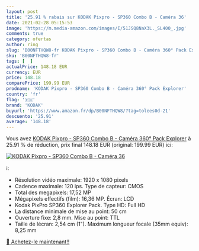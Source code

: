 ```yaml
---
layout: post
title: '25.91 % rabais sur KODAK Pixpro - SP360 Combo B - Caméra 36'
date: 2021-02-28 05:15:53
image: 'https://m.media-amazon.com/images/I/51JSQ8NaX3L._SL400_.jpg'
comments: true
category: ofertas
author: ring
slug: 'B00NFTHQW8-fr KODAK Pixpro - SP360 Combo B - Caméra 360° Pack Explorer'
sku: 'B00NFTHQW8-fr'
tags: [  ]
actualPrice: 148.18 EUR
currency: EUR
price: 148.18
comparePrice: 199.99 EUR
prodname: 'KODAK Pixpro - SP360 Combo B - Caméra 360° Pack Explorer'
country: 'fr'
flag: '🇫🇷'
brand: 'KODAK'
buyurl: 'https://www.amazon.fr/dp/B00NFTHQW8/?tag=tolees0d-21'
descuento: '25.91'
average: '148.18'
---
```


Vous avez [KODAK Pixpro - SP360 Combo B - Caméra 360° Pack Explorer](https://www.amazon.fr/dp/B00NFTHQW8/?tag=tolees0d-21)  à  25.91 % de réduction, prix final  148.18 EUR (original: 199.99 EUR) ici:

[![KODAK Pixpro - SP360 Combo B - Caméra 36](https://m.media-amazon.com/images/I/51JSQ8NaX3L._SL400_.jpg)](https://www.amazon.fr/dp/B00NFTHQW8/?tag=tolees0d-21)

ℹ️:

- Résolution vidéo maximale: 1920 x 1080 pixels
- Cadence maximale: 120 ips. Type de capteur: CMOS
- Total des megapixels: 17,52 MP
- Mégapixels effectifs (film): 16,36 MP. Écran: LCD
- Kodak PixPro SP360 Explorer Pack. Type HD: Full HD
- La distance minimale de mise au point: 50 cm
- Ouverture fixe: 2,8 mm. Mise au point: TTL
- Taille de lécran: 2,54 cm (1"). Maximum longueur focale (35mm equiv): 8,25 mm

[🛒 Achetez-le maintenant!!](https://www.amazon.fr/dp/B00NFTHQW8/?tag=tolees0d-21)
